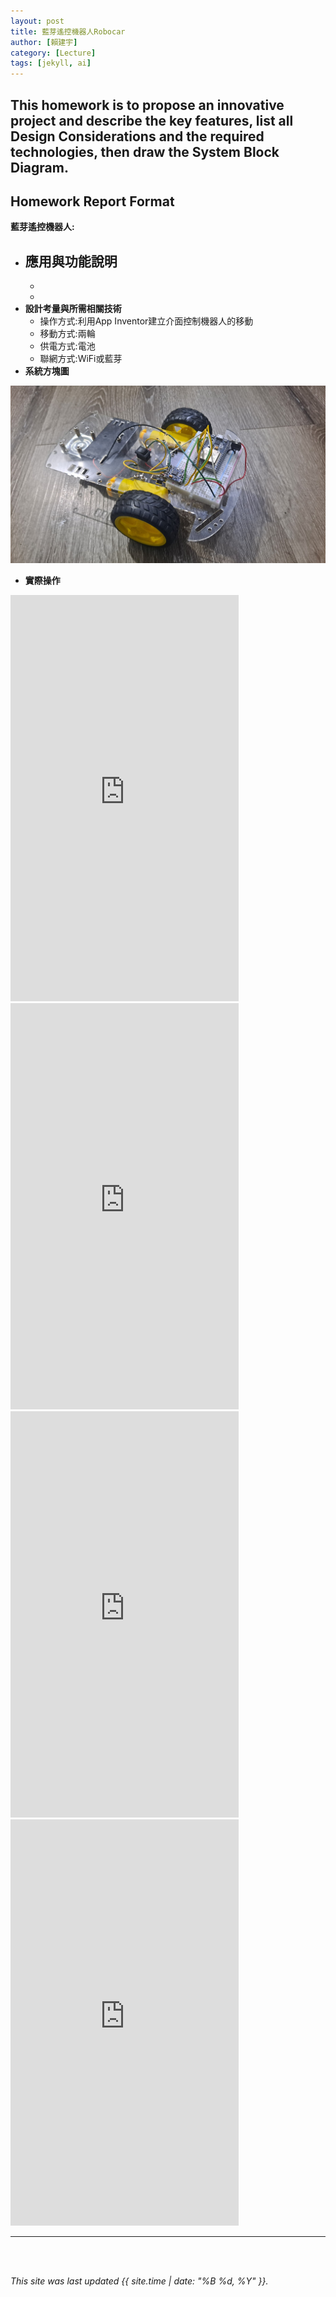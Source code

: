 ```yaml
---
layout: post
title: 藍芽遙控機器人Robocar
author: [賴建宇]
category: [Lecture]
tags: [jekyll, ai]
---
```


This homework is to propose an innovative project and describe the key features, list all Design Considerations and the required technologies, then draw the System Block Diagram.
---
## Homework Report Format
**藍芽遙控機器人:**<br>
* **應用與功能說明**
  -
  -
  -
* **設計考量與所需相關技術**
  - 操作方式:利用App Inventor建立介面控制機器人的移動
  - 移動方式:兩輪 
  - 供電方式:電池
  - 聯網方式:WiFi或藍芽
* **系統方塊圖**

![](https://github.com/ouo0725/MCU-project/blob/main/images/20230423_234431.jpg?raw=true)
* **實際操作**

<iframe width="365" height="650" src="https://www.youtube.com/embed/8leGL-gKyak" title="left" frameborder="0" allow="accelerometer; autoplay; clipboard-write; encrypted-media; gyroscope; picture-in-picture; web-share" allowfullscreen></iframe>

<iframe width="365" height="650" src="https://www.youtube.com/embed/fDQ0pliakaQ" title="right" frameborder="0" allow="accelerometer; autoplay; clipboard-write; encrypted-media; gyroscope; picture-in-picture; web-share" allowfullscreen></iframe>

<iframe width="365" height="650" src="https://www.youtube.com/embed/sw4PZcQTnek" title="back" frameborder="0" allow="accelerometer; autoplay; clipboard-write; encrypted-media; gyroscope; picture-in-picture; web-share" allowfullscreen></iframe>

<iframe width="365" height="650" src="https://www.youtube.com/embed/vw0Oo5jidaM" title="forwork" frameborder="0" allow="accelerometer; autoplay; clipboard-write; encrypted-media; gyroscope; picture-in-picture; web-share" allowfullscreen></iframe>

---
<br>
<br>

*This site was last updated {{ site.time | date: "%B %d, %Y" }}.*


